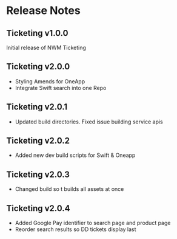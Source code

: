 # Release Notes

## Ticketing v1.0.0

Initial release of NWM Ticketing

## Ticketing v2.0.0

- Styling Amends for OneApp
- Integrate Swift search into one Repo

## Ticketing v2.0.1

- Updated build directories. Fixed issue building service apis

## Ticketing v2.0.2

- Added new dev build scripts for Swift & Oneapp

## Ticketing v2.0.3

- Changed build so t builds all assets at once

## Ticketing v2.0.4

- Added Google Pay identifier to search page and product page
- Reorder search results so DD tickets display last